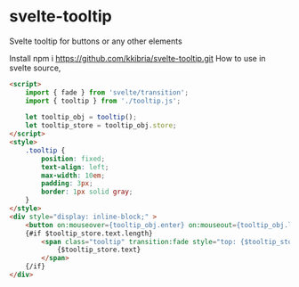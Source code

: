 # svelte-tooltip
Svelte tooltip for buttons or any other elements

Install
npm i https://github.com/kkibria/svelte-tooltip.git
How to use in svelte source,
```html
<script>
	import { fade } from 'svelte/transition';
	import { tooltip } from './tooltip.js';
	
	let tooltip_obj = tooltip();
	let tooltip_store = tooltip_obj.store;
</script>
<style>
	.tooltip {
		position: fixed; 
		text-align: left;
		max-width: 10em;
		padding: 3px;
		border: 1px solid gray;
	}
</style>
<div style="display: inline-block;" >
	<button on:mouseover={tooltip_obj.enter} on:mouseout={tooltip_obj.leave} tooltip="Press the button to get 1s done">Button 1s</button>
	{#if $tooltip_store.text.length}
		<span class="tooltip" transition:fade style="top: {$tooltip_store.top}px; left: {$tooltip_store.left}px;">
			{$tooltip_store.text}
		</span>
	{/if}
</div>
```
